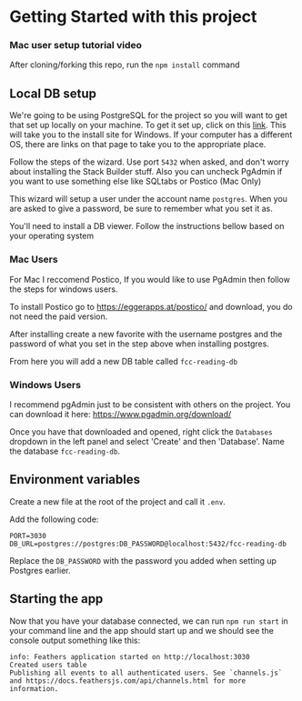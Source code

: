 # Getting Started with this project

### Mac user setup tutorial video 

After cloning/forking this repo, run the `npm install` command

## Local DB setup

We're going to be using PostgreSQL for the project so you will want to get that set up locally on your machine.
To get it set up, click on this [link](https://www.postgresqltutorial.com/install-postgresql/). This will take you to the install site for Windows. If your computer has a different OS, there are links on that page to take you to the appropriate place.

Follow the steps of the wizard. Use port `5432` when asked, and don't worry about installing the Stack Builder stuff. Also you can uncheck PgAdmin if you want to use something else like SQLtabs or Postico (Mac Only)

This wizard will setup a user under the account name `postgres`. When you are asked to give a password, be sure to remember what you set it as.

You'll need to install a DB viewer. Follow the instructions bellow based on your operating system

### Mac Users
For Mac I reccomend Postico, If you would like to use PgAdmin then follow the steps for windows users.

To install Postico go to https://eggerapps.at/postico/ and download, you do not need the paid version.

After installing create a new favorite with the username postgres and the password of what you set in the step above when installing postgres.

From here you will add a new DB table called `fcc-reading-db`

### Windows Users
I recommend pgAdmin just to be consistent with others on the project. You can download it here: https://www.pgadmin.org/download/

Once you have that downloaded and opened, right click the `Databases` dropdown in the left panel and select 'Create' and then 'Database'. Name the database `fcc-reading-db`.

## Environment variables

Create a new file at the root of the project and call it `.env`.

Add the following code:

```
PORT=3030
DB_URL=postgres://postgres:DB_PASSWORD@localhost:5432/fcc-reading-db
```

Replace the `DB_PASSWORD` with the password you added when setting up Postgres earlier.

## Starting the app

Now that you have your database connected, we can run `npm run start` in your command line and the app should start up and we should see the console output something like this:

```
info: Feathers application started on http://localhost:3030
Created users table
Publishing all events to all authenticated users. See `channels.js` and https://docs.feathersjs.com/api/channels.html for more information.
```
